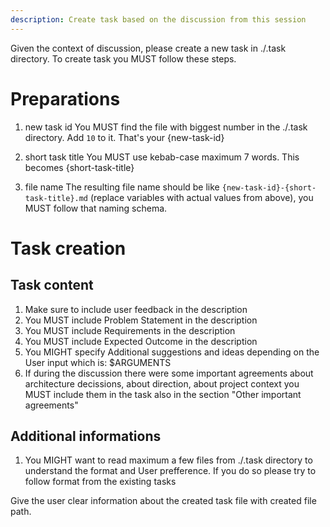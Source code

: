 ```yaml
---
description: Create task based on the discussion from this session
---
```


Given the context of discussion, please create a new task in ./.task directory. To create task you MUST follow these steps.

# Preparations

1. new task id
You MUST find the file with biggest number in the ./.task directory. Add `10` to it. That's your {new-task-id}

2. short task title
You MUST use kebab-case maximum 7 words. This becomes {short-task-title}

3. file name
The resulting file name should be like `{new-task-id}-{short-task-title}.md` (replace variables with actual values from above), you MUST follow that naming schema.


# Task creation

## Task content
1. Make sure to include user feedback in the description
2. You MUST include Problem Statement in the description
3. You MUST include Requirements in the description
4. You MUST include Expected Outcome in the description
5. You MIGHT specify Additional suggestions and ideas depending on the User input which is: $ARGUMENTS
6. If during the discussion there were some important agreements about architecture decissions, about direction, about project context you MUST include them in the task also in the section "Other important agreements"

## Additional informations
1. You MIGHT want to read maximum a few files from ./.task directory to understand the format and User prefference. If you do so please try to follow format from the existing tasks



Give the user clear information about the created task file with created file path.
